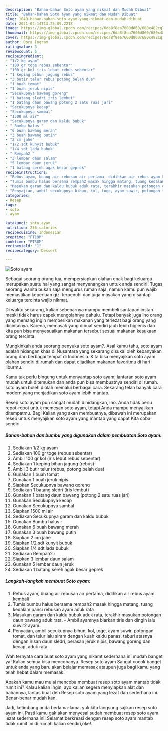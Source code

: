 ```yaml
---
description: "Bahan-bahan Soto ayam yang nikmat dan Mudah Dibuat"
title: "Bahan-bahan Soto ayam yang nikmat dan Mudah Dibuat"
slug: 1049-bahan-bahan-soto-ayam-yang-nikmat-dan-mudah-dibuat
date: 2021-04-14T13:25:09.221Z
image: https://img-global.cpcdn.com/recipes/6da8f8ea7600d860/680x482cq70/soto-ayam-foto-resep-utama.jpg
thumbnail: https://img-global.cpcdn.com/recipes/6da8f8ea7600d860/680x482cq70/soto-ayam-foto-resep-utama.jpg
cover: https://img-global.cpcdn.com/recipes/6da8f8ea7600d860/680x482cq70/soto-ayam-foto-resep-utama.jpg
author: Dora Ingram
ratingvalue: 3
reviewcount: 6
recipeingredient:
- "1/2 kg ayam"
- "100 gr toge rebus sebentar"
- "100 gr kol iris lebut rebus sebentar"
- "1 keping bihun jagung rebus"
- "3 butir telur rebus potong belah dua"
- "1 buah tomat"
- "1 buah jeruk nipis"
- "Secukupnya bawang goreng"
- "1 batang sledri iris lembut"
- "1 batang daun bawang potong 2 satu ruas jari"
- "Secukupnya kecap"
- "Secukupnya sambal"
- "1500 ml air"
- "Secukupnya garam dan kaldu bubuk"
- " Bumbu halus "
- "6 buah bawang merah"
- "3 buah bawang putih"
- "2 cm jahe"
- "1/2 sdt kunyit bubuk"
- "1/4 sdt lada bubuk"
- " Rempah2 "
- "3 lembar daun salam"
- "5 lembar daun jeruk"
- "1 batang sereh agak besar geprek"
recipeinstructions:
- "Rebus ayam, buang air rebusan air pertama, didihkan air rebus ayam kembali"
- "Tumis bumbu halus bersama rempah2 masak hingga matang, tuang kedalam panci rebusan ayam aduk rata"
- "Masukan garam dan kaldu bubuk aduk rata, terakhir masukan potongan daun bawang aduk rata. Ambil ayamnya biarkan tiris dan dingin lalu suwir2 ayam."
- "Penyajian, ambil secukupnya bihun, kol, toge, ayam suwir, potongan tomat, dan telur lalu siram dengan kuah kaldu panas, taburi atasnya dengan irisan daun sledri, perasan jeruk nipis, bawang goreng dan kecap, aduk rata."
categories:
- Resep
tags:
- soto
- ayam

katakunci: soto ayam 
nutrition: 256 calories
recipecuisine: Indonesian
preptime: "PT19M"
cooktime: "PT58M"
recipeyield: "1"
recipecategory: Dessert

---
```



![Soto ayam](https://img-global.cpcdn.com/recipes/6da8f8ea7600d860/680x482cq70/soto-ayam-foto-resep-utama.jpg)

Sebagai seorang orang tua, mempersiapkan olahan enak bagi keluarga merupakan suatu hal yang sangat menyenangkan untuk anda sendiri. Tugas seorang  wanita bukan saja mengurus rumah saja, namun kamu pun wajib memastikan keperluan gizi terpenuhi dan juga masakan yang disantap keluarga tercinta wajib nikmat.

Di waktu  sekarang, kalian sebenarnya mampu membeli santapan instan meski tidak harus capek mengolahnya dahulu. Tetapi banyak juga lho orang yang memang ingin memberikan makanan yang terlezat bagi orang yang dicintainya. Karena, memasak yang dibuat sendiri jauh lebih higienis dan kita pun bisa menyesuaikan makanan tersebut sesuai makanan kesukaan orang tercinta. 



Mungkinkah anda seorang penyuka soto ayam?. Asal kamu tahu, soto ayam adalah hidangan khas di Nusantara yang sekarang disukai oleh kebanyakan orang dari berbagai tempat di Indonesia. Kita bisa menyajikan soto ayam olahan sendiri di rumah dan dapat dijadikan makanan favoritmu di hari liburmu.

Kamu tak perlu bingung untuk menyantap soto ayam, lantaran soto ayam mudah untuk ditemukan dan anda pun bisa membuatnya sendiri di rumah. soto ayam boleh diolah memalui berbagai cara. Sekarang telah banyak cara modern yang menjadikan soto ayam lebih mantap.

Resep soto ayam pun sangat mudah dihidangkan, lho. Anda tidak perlu repot-repot untuk memesan soto ayam, tetapi Anda mampu menyajikan ditempatmu. Bagi Kalian yang akan membuatnya, dibawah ini merupakan resep untuk menyajikan soto ayam yang mantab yang dapat Kita coba sendiri.

<!--inarticleads1-->

##### Bahan-bahan dan bumbu yang digunakan dalam pembuatan Soto ayam:

1. Sediakan 1/2 kg ayam
1. Sediakan 100 gr toge (rebus sebentar)
1. Ambil 100 gr kol (iris lebut rebus sebentar)
1. Sediakan 1 keping bihun jagung (rebus)
1. Ambil 3 butir telur (rebus, potong belah dua)
1. Gunakan 1 buah tomat
1. Gunakan 1 buah jeruk nipis
1. Siapkan Secukupnya bawang goreng
1. Sediakan 1 batang sledri (iris lembut)
1. Gunakan 1 batang daun bawang (potong 2 satu ruas jari)
1. Gunakan Secukupnya kecap
1. Gunakan Secukupnya sambal
1. Siapkan 1500 ml air
1. Sediakan Secukupnya garam dan kaldu bubuk
1. Gunakan  Bumbu halus :
1. Gunakan 6 buah bawang merah
1. Gunakan 3 buah bawang putih
1. Siapkan 2 cm jahe
1. Siapkan 1/2 sdt kunyit bubuk
1. Siapkan 1/4 sdt lada bubuk
1. Sediakan  Rempah2 :
1. Siapkan 3 lembar daun salam
1. Gunakan 5 lembar daun jeruk
1. Sediakan 1 batang sereh agak besar geprek




<!--inarticleads2-->

##### Langkah-langkah membuat Soto ayam:

1. Rebus ayam, buang air rebusan air pertama, didihkan air rebus ayam kembali
1. Tumis bumbu halus bersama rempah2 masak hingga matang, tuang kedalam panci rebusan ayam aduk rata
1. Masukan garam dan kaldu bubuk aduk rata, terakhir masukan potongan daun bawang aduk rata. - Ambil ayamnya biarkan tiris dan dingin lalu suwir2 ayam.
1. Penyajian, ambil secukupnya bihun, kol, toge, ayam suwir, potongan tomat, dan telur lalu siram dengan kuah kaldu panas, taburi atasnya dengan irisan daun sledri, perasan jeruk nipis, bawang goreng dan kecap, aduk rata.




Wah ternyata cara buat soto ayam yang nikamt sederhana ini mudah banget ya! Kalian semua bisa mencobanya. Resep soto ayam Sangat cocok banget untuk anda yang baru akan belajar memasak ataupun juga bagi kamu yang telah hebat dalam memasak.

Apakah kamu mau mulai mencoba membuat resep soto ayam mantab tidak rumit ini? Kalau kalian ingin, ayo kalian segera menyiapkan alat dan bahannya, lantas buat deh Resep soto ayam yang lezat dan sederhana ini. Benar-benar mudah kan. 

Jadi, ketimbang anda berlama-lama, yuk kita langsung sajikan resep soto ayam ini. Pasti kamu gak akan menyesal sudah membuat resep soto ayam lezat sederhana ini! Selamat berkreasi dengan resep soto ayam mantab tidak rumit ini di rumah kalian sendiri,oke!.

